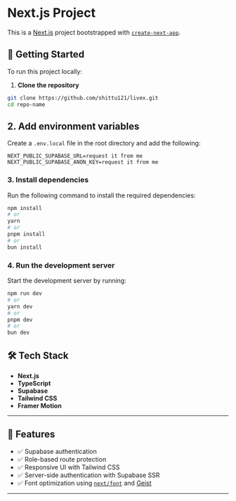 # Next.js Project

This is a [Next.js](https://nextjs.org) project bootstrapped with [`create-next-app`](https://nextjs.org/docs/app/api-reference/cli/create-next-app).

## 🚀 Getting Started

To run this project locally:

1. **Clone the repository**

```bash
git clone https://github.com/shittu121/livex.git
cd repo-name
```

## 2. Add environment variables

Create a `.env.local` file in the root directory and add the following:

```env
NEXT_PUBLIC_SUPABASE_URL=request it from me
NEXT_PUBLIC_SUPABASE_ANON_KEY=request it from me
```
### 3. Install dependencies

Run the following command to install the required dependencies:

```bash
npm install
# or
yarn
# or
pnpm install
# or
bun install
```

### 4. Run the development server

Start the development server by running:

```bash
npm run dev
# or
yarn dev
# or
pnpm dev
# or
bun dev

```

## 🛠 Tech Stack

- **Next.js**
- **TypeScript**
- **Supabase**
- **Tailwind CSS**
- **Framer Motion**


---

## 🧠 Features

- ✅ Supabase authentication
- ✅ Role-based route protection
- ✅ Responsive UI with Tailwind CSS
- ✅ Server-side authentication with Supabase SSR
- ✅ Font optimization using [`next/font`](https://nextjs.org/docs/app/building-your-application/optimizing/fonts) and [Geist](https://vercel.com/font)

---



